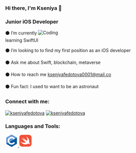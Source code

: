 <h3 align="left"> Hi there, I'm Kseniya 👋</h1>
<h3 align="left"> Junior iOS Developer</h3>
<img align="right" alt="Coding" width="400" src="https://www.maduraisoftwares.com/assets/images/madurai/ui-ux-design.gif">

⚫️ I’m currently learning SwiftUI

⚫️ I’m looking to to find my first position as an iOS developer

⚫️ Ask me about Swift, blockchain, metaverse

⚫️ How to reach me kseniyafedotova0001@mail.co

⚫️ Fun fact: I used to want to be an astronaut

<h3 align="left">Connect with me:</h3>
<p align="left">
<a href="https://linkedin.com/in/kseniyafedotova" target="blank"><img align="center" src="https://raw.githubusercontent.com/rahuldkjain/github-profile-readme-generator/master/src/images/icons/Social/linked-in-alt.svg" alt="kseniyafedotova" height="30" width="40" /></a>
<a href="https://www.leetcode.com/kseniyafedotova" target="blank"><img align="center" src="https://raw.githubusercontent.com/rahuldkjain/github-profile-readme-generator/master/src/images/icons/Social/leet-code.svg" alt="kseniyafedotova" height="30" width="40" /></a>
</p>

<h3 align="left">Languages and Tools:</h3>
<p align="left"> <a href="https://www.cprogramming.com/" target="_blank" rel="noreferrer"> <img src="https://raw.githubusercontent.com/devicons/devicon/master/icons/c/c-original.svg" alt="c" width="40" height="40"/> </a> <a href="https://developer.apple.com/swift/" target="_blank" rel="noreferrer"> <img src="https://raw.githubusercontent.com/devicons/devicon/master/icons/swift/swift-original.svg" alt="swift" width="40" height="40"/> </a> </p>
